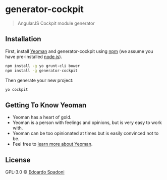# generator-cockpit
> AngularJS Cockpit module generator

## Installation

First, install [Yeoman](http://yeoman.io) and generator-cockpit using [npm](https://www.npmjs.com/) (we assume you have pre-installed [node.js](https://nodejs.org/)).

```bash
npm install -g yo grunt-cli bower
npm install -g generator-cockpit
```

Then generate your new project:

```bash
yo cockpit
```

## Getting To Know Yeoman

 * Yeoman has a heart of gold.
 * Yeoman is a person with feelings and opinions, but is very easy to work with.
 * Yeoman can be too opinionated at times but is easily convinced not to be.
 * Feel free to [learn more about Yeoman](http://yeoman.io/).

## License

GPL-3.0 © [Edoardo Spadoni](edospadoni.github.io)


[npm-image]: https://badge.fury.io/js/generator-cockpit.svg
[npm-url]: https://npmjs.org/package/generator-cockpit
[travis-image]: https://travis-ci.org/edospadoni/generator-cockpit.svg?branch=master
[travis-url]: https://travis-ci.org/edospadoni/generator-cockpit
[daviddm-image]: https://david-dm.org/edospadoni/generator-cockpit.svg?theme=shields.io
[daviddm-url]: https://david-dm.org/edospadoni/generator-cockpit
